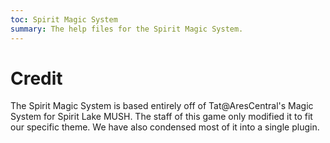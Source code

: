 ```yaml
---
toc: Spirit Magic System
summary: The help files for the Spirit Magic System.
---
```

# Credit

The Spirit Magic System is based entirely off of Tat@AresCentral's Magic System for Spirit Lake MUSH. The staff of this game only modified it to fit our specific theme. We have also condensed most of it into a single plugin. 
